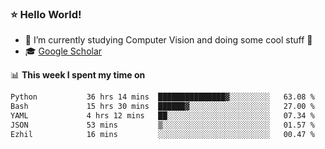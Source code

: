 ### ⭐️ Hello World!

<!--
**hologerry/hologerry** is a ✨ _special_ ✨ repository because its `README.md` (this file) appears on your GitHub profile.

Here are some ideas to get you started:

- 🔭 I’m currently working and studying on Computer Vision
- 🌱 I’m currently learning at Peking University
- 💬 Ask me about 
- 📫 How to reach me: E-mail
- 😄 Pronouns: he/his
- ⚡ Fun fact: Music is the Power
-->


- 🔭 I’m currently studying Computer Vision and doing some cool stuff 🤖
- 🎓 [Google Scholar](https://scholar.google.com/citations?user=3ykqW9wAAAAJ&hl=en)


📊 **This week I spent my time on**

<!--START_SECTION:waka-->

```txt
Python           36 hrs 14 mins  ███████████████▓░░░░░░░░░   63.08 %
Bash             15 hrs 30 mins  ██████▓░░░░░░░░░░░░░░░░░░   27.00 %
YAML             4 hrs 12 mins   ██░░░░░░░░░░░░░░░░░░░░░░░   07.34 %
JSON             53 mins         ▒░░░░░░░░░░░░░░░░░░░░░░░░   01.57 %
Ezhil            16 mins         ░░░░░░░░░░░░░░░░░░░░░░░░░   00.47 %
```

<!--END_SECTION:waka-->

